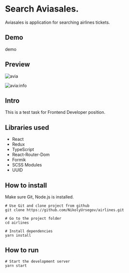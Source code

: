 # Search Aviasales.

Aviasales is application for searching airlines tickets.

## Demo

demo

## Preview

![avia](https://user-images.githubusercontent.com/105654011/202313718-5c13e945-ebfb-4806-ba83-1841b427e8ce.png)

![avia:info](https://user-images.githubusercontent.com/105654011/202313623-e3b07978-01e7-4a79-ab9c-bbc5351559de.png)

## Intro

This is a test task for Frontend Developer position. 

## Libraries used

<ul>
  <li>React</li>
  <li>Redux</li>
  <li>TypeScript</li>
  <li>React-Router-Dom</li>
  <li>Formik</li>
  <li>SCSS Modules</li>
  <li>UUID</li>
</ul>

## How to install
Make sure Git, Node.js is installed.

    # Use Git and clone project from github
    git clone https://github.com/NikolyUrsegov/airlines.git
    
    # Go to the project folder
    cd airlines
    
    # Install dependencies
    yarn install
    
## How to run

    # Start the development server
    yarn start



